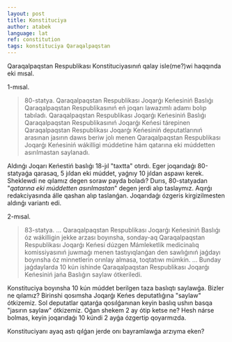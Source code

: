 ```yaml
---
layout: post
title: Konstituciya
author: atabek
language: lat
ref: constitution
tags: konstituciya Qaraqalpaqstan
---
```


Qaraqalpaqstan Respublikası Konstituciyasınıń qalay isle(me?)wi haqqında eki mısal.

1-mısal.

> 80-statya. Qaraqalpaqstan Respublikası Joqarǵı Keńesiniń Baslıǵı Qaraqalpaqstan Respublikasınıń eń joqarı lawazımlı adamı bolıp tabıladı.
> Qaraqalpaqstan Respublikası Joqarǵı Keńesiniń Baslıǵı Qaraqalpaqstan Respublikasınıń Joqarǵı Keńesi tárepinen Qaraqalpaqstan Respublikası Joqarǵı Keńesiniń deputatlarınıń arasınan jasırın dawıs beriw jolı menen Qaraqalpaqstan Respublikası Joqarǵı Keńesiniń wákilligi múddetine hám qatarına eki múddetten asırılmastan saylanadı.

Aldınǵı Joqarı Keńestiń baslıǵı 18-jıl "taxtta" otırdı. Eger joqarıdaǵı 80-statyaǵa qarasaq, 5 jıldan eki múddet, yaǵnıy 10 jıldan aspawı kerek. Sheklewdi ne qılamız degen soraw payda boladı? Durıs, 80-statyadan "_qatarına eki múddetten asırılmastan_" degen jerdi alıp taslaymız. Aqırǵı redakciyasında álle qashan alıp taslanǵan. Joqarıdaǵı ózgeris kirgizilmesten aldınǵı variantı edi.

2-mısal.

> 83-statya.
> …
> Qaraqalpaqstan Respublikası Joqarǵı Keńesiniń Baslıǵı óz wákilligin jekke arzası boyınsha, sonday-aq Qaraqalpaqstan Respublikası Joqarǵı Keńesi dúzgen Mámleketlik medicinalıq komissiyasınıń juwmaǵı menen tastıyıqlanǵan den sawlıǵınıń jaǵdayı boyınsha óz minnetlerin orınlay almasa, toqtatıwı múmkin.
> …
> Bunday jaǵdaylarda 10 kún ishinde Qaraqalpaqstan Respublikası Joqarǵı Keńesiniń jańa Baslıǵın saylaw ótkeriledi.

Konstituciya boyınsha 10 kún múddet berilgen taza baslıqtı saylawǵa. Bizler ne qılamız? Birinshi qosımsha Joqarǵı Keńes deputatlıǵına "saylaw" ótkizemiz. Sol deputatlar qatarǵa qosılǵanınan keyin baslıq ushın basqa "jasırın saylaw" ótkizemiz. Oǵan shekem 2 ay ótip ketse ne? Hesh nárse bolmas, keyin joqarıdaǵı 10 kúndi 2 ayǵa ózgertip qoyarmızda.

Konstituciyanı ayaq astı qılǵan jerde onı bayramlawǵa arzıyma eken?

